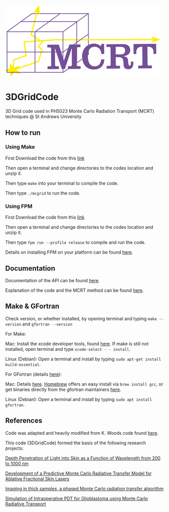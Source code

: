 <h1 id="3DGridCode"><img alt="3DGridCode" src="/media/logo.png" title="3DGridCode logo"></h1>

# 3DGridCode
3D Grid code used in PH5023 Monte Carlo Radiation Transport (MCRT) techniques @ St Andrews University

## How to run

### Using Make

First Download the code from this [link](https://github.com/lewisfish/3DGridCode/archive/refs/tags/v1.1.1.zip)

Then open a terminal and change directories to the codes location and unzip it.

Then type ```make``` into your terminal to compile the code.

Then type ```./mcgrid``` to run the code.

### Using FPM

First Download the code from this [link](https://github.com/lewisfish/3DGridCode/archive/refs/tags/v1.1.1.zip)

Then open a terminal and change directories to the codes location and unzip it.

Then type ```fpm run --profile release``` to compile and run the code.

Details on installing FPM on your platform can be found [here](https://fpm.fortran-lang.org/install/index.html#install).

## Documentation

Documentation of the API can be found [here](http://lewismcmillan.com/3DGridCode/).

Explanation of the code and the MCRT method can be found [here](http://www-star.st-and.ac.uk/~kw25/teaching/mcrt/mcrt.html).

## Make & GFortran 

Check version, or whether installed, by opening terminal and typing ```make --version``` and ```gfortran --version```

For Make:

Mac: Install the xcode developer tools, found [here](https://developer.apple.com/xcode/). If make is still not installed, open terminal and type ```xcode-select - - install```. 

Linux (Debian): Open a terminal and install by typing ```sudo apt-get install build-essential```. 

For GFortran (details [here](https://fortran-lang.org/learn/os_setup/install_gfortran/)): 

Mac: Details [here](https://gcc.gnu.org/wiki/GFortranBinaries#MacOS). [Homebrew](https://brew.sh) offers an easy install via ```brew install gcc```, or get binaries directly from the gfortran maintainers [here](https://github.com/fxcoudert/gfortran-for-macOS/releases).

Linux (Debian): Open a terminal and install by typing ```sudo apt install gfortran```.

## References

Code was adapted and heavily modified from K. Woods code found [here](http://www-star.st-and.ac.uk/~kw25/research/montecarlo/points/points.html).

This code (3DGridCode) formed the basis of the following research projects:

[Depth Penetration of Light into Skin as a Function of Wavelength from 200 to 1000 nm](https://doi.org/10.1111/php.13550)

[Development of a Predictive Monte Carlo Radiative Transfer Model for Ablative Fractional Skin Lasers](https://doi.org/10.1002/lsm.23335)

[Imaging in thick samples, a phased Monte Carlo radiation transfer algorithm](https://doi.org/10.1117/1.JBO.26.9.096004)

[Simulation of Intraoperative PDT for Glioblastoma using Monte Carlo Radiative Transport](https://www.researchgate.net/profile/Louise_Finlayson2/publication/364330477_Simulation_of_Intraoperative_PDT_for_Glioblastoma_using_Monte_Carlo_Radiative_Transport/links/6349849c2752e45ef6b7c525/Simulation-of-Intraoperative-PDT-for-Glioblastoma-using-Monte-Carlo-Radiative-Transport.pdf)
